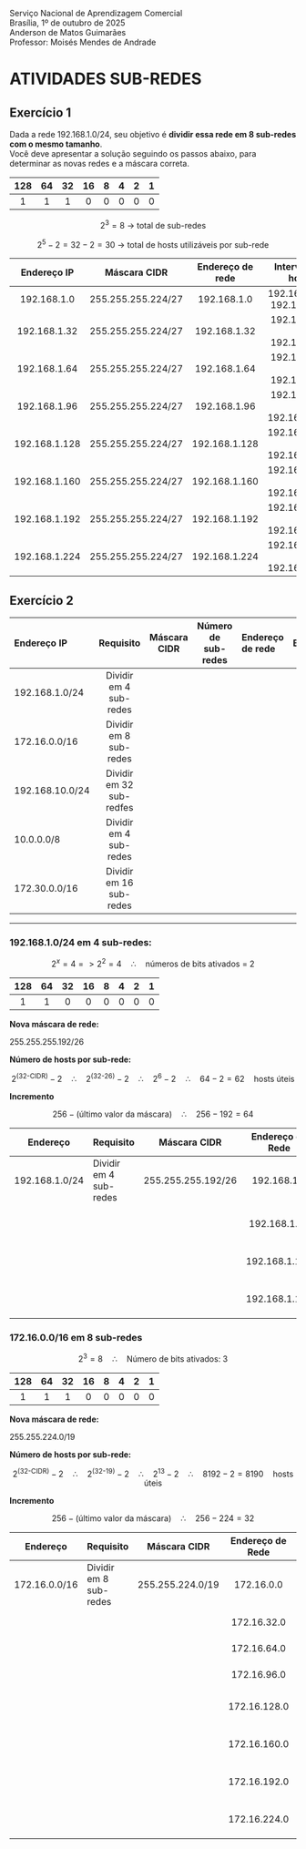 Serviço Nacional de Aprendizagem Comercial  
Brasília, 1º de outubro de 2025  
Anderson de Matos Guimarães  
Professor: Moisés Mendes de Andrade

# ATIVIDADES SUB-REDES

## Exercício 1

Dada a rede 192.168.1.0/24, seu objetivo é **dividir essa rede em 8 sub-redes com o mesmo tamanho**.  
Você deve apresentar a solução seguindo os passos abaixo, para determinar as novas redes e a máscara correta.

| 128 | 64 | 32| 16 | 8 | 4 | 2 | 1 |
| :---: | :---: | :---: | :---: | :---: | :---: | :---: | :---: |
| 1 | 1 | 1 | 0 | 0 | 0 | 0 | 0 | 

$$
2^3 = 8 \text{ → total de sub-redes}
$$

$$
2^5 - 2 = 32 - 2 = 30 \text{ → total de hosts utilizáveis por sub-rede}
$$


| Endereço IP | Máscara CIDR | Endereço de rede | Intervalo de hosts | Broadcast |
| :---: | :---:| :---: | :---: | :---: |
| 192.168.1.0 | 255.255.255.224/27 | 192.168.1.0 |  192.168.1.1 -> 192.168.1.30  | 192.168.1.31 |
| 192.168.1.32 | 255.255.255.224/27 | 192.168.1.32 | 192.168.1.33 -> 192.168.1.62 | 192.168.1.63 |
| 192.168.1.64 | 255.255.255.224/27 | 192.168.1.64 | 192.168.1.65 -> 192.168.1.94 | 192.168.1.95 |
| 192.168.1.96 | 255.255.255.224/27 | 192.168.1.96 | 192.168.1.97 -> 192.168.1.126 | 192.168.1.127 |
| 192.168.1.128 | 255.255.255.224/27 | 192.168.1.128 | 192.168.1.129  -> 192.168.1.158 |192.168.1.159 |
| 192.168.1.160 | 255.255.255.224/27 | 192.168.1.160 | 192.168.1.161 > 192.168.1.190 | 192.168.1.191 |
| 192.168.1.192 | 255.255.255.224/27 | 192.168.1.192 | 192.168.1.193 -> 192.168.1.222 | 192.168.1.223 |
| 192.168.1.224 | 255.255.255.224/27 | 192.168.1.224 | 192.168.1.225 -> 192.168.1.254 | 192.168.1.255 |

## Exercício 2

| Endereço IP | Requisito | Máscara CIDR | Número de sub-redes | Endereço de rede | Broadcast |
| :--- | :---: | :---: | :---: | :--- | :--- | 
| 192.168.1.0/24 | Dividir em 4 sub-redes | | | | |
| 172.16.0.0/16| Dividir em 8 sub-redes| | | | | 
| 192.168.10.0/24| Dividir em 32 sub-redfes| | | | |
| 10.0.0.0/8 | Dividir em 4 sub-redes | | | | |
| 172.30.0.0/16| Dividir em 16 sub-redes | | | | |

---
### 192.168.1.0/24 em 4 sub-redes:  

$$2^x = 4 => 2^2 = 4 \quad \therefore \quad \text{números de bits ativados = 2}$$

| 128 | 64 | 32| 16 | 8 | 4 | 2 | 1 |
| :---: | :---: | :---: | :---: | :---: | :---: | :---: | :---: |
| 1 | 1 | 0 | 0 | 0 | 0 | 0 | 0 | 

**Nova máscara de rede:**

255.255.255.192/26

**Número de hosts por sub-rede:**

$$2^\text{(32-CIDR)} - 2 \quad \therefore \quad 2^\text{(32-26)} - 2 \quad \therefore \quad 2^6 - 2 \quad \therefore \quad 64 - 2 = 62 \quad \text{hosts úteis}$$

**Incremento**

$$ 256 - \text{(último valor da máscara)} \quad \therefore \quad 256 - 192 = 64 $$

| Endereço        | Requisito             | Máscara CIDR   | Endereço de Rede | Hosts                              | Broadcast        |
|----------------|------------------------|----------------|:------------------:|:------------------------------------:|------------------:|
| 192.168.1.0/24 | Dividir em 4 sub-redes | 255.255.255.192/26 | 192.168.1.0  | 192.168.1.1 até 192.168.1.62       | 192.168.1.63     |
|                |                        |                | 192.168.1.64     | 192.168.1.65 até 192.168.1.126     | 192.168.1.127    |
|                |                        |                | 192.168.1.128    | 192.168.1.129 até 192.168.1.190    | 192.168.1.191    |
|                |                        |                | 192.168.1.192    | 192.168.1.193 até 192.168.1.254    | 192.168.1.255    |

### 172.16.0.0/16 em 8 sub-redes

$$ 2^3 = 8 \quad \therefore \quad \text{Número de bits ativados: 3}$$

| 128 | 64 | 32| 16 | 8 | 4 | 2 | 1 |
| :---: | :---: | :---: | :---: | :---: | :---: | :---: | :---: |
| 1 | 1 | 1 | 0 | 0 | 0 | 0 | 0 |

**Nova máscara de rede:**

255.255.224.0/19

**Número de hosts por sub-rede:**

$$2^\text{(32-CIDR)} - 2 \quad \therefore \quad 2^\text{(32-19)} - 2 \quad \therefore \quad 2^\text{13} - 2 \quad \therefore \quad 8192 - 2 = 8190 \quad \text{hosts úteis}$$

**Incremento**

$$ 256 - \text{(último valor da máscara)} \quad \therefore \quad 256 - 224 = 32 $$

| Endereço        | Requisito             | Máscara CIDR   | Endereço de Rede | Hosts                                  | Broadcast         |
|----------------|------------------------|----------------|:------------------:|:------------------------------------:|------------------:|
| 172.16.0.0/16  | Dividir em 8 sub-redes | 255.255.224.0/19 | 172.16.0.0       | 172.16.0.1 até 172.16.31.254         | 172.16.31.255     |
|                |                        |                |  172.16.32.0       | 172.16.32.1 até 172.16.63.254        | 172.16.63.255     |
|                |                        |                |  172.16.64.0       | 172.16.64.1 até 172.16.95.254        | 172.16.95.255     |
|                |                        |                |  172.16.96.0       | 172.16.96.1 até 172.16.127.254       | 172.16.127.255    |
|                |                        |                | 172.16.128.0       | 172.16.128.1 até 172.16.159.254      | 172.16.159.255    |
|                |                        |                | 172.16.160.0       | 172.16.160.1 até 172.16.191.254      | 172.16.191.255    |
|                |                        |                | 172.16.192.0       | 172.16.192.1 até 172.16.223.254      | 172.16.223.255    |
|                |                        |                | 172.16.224.0       | 172.16.224.1 até 172.16.255.254      | 172.16.255.255    |



